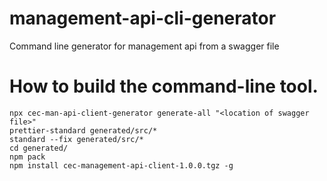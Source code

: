 # management-api-cli-generator
Command line generator for management api from a swagger file

# How to build the command-line tool.

```
npx cec-man-api-client-generator generate-all "<location of swagger file>"
prettier-standard generated/src/*
standard --fix generated/src/*
cd generated/
npm pack
npm install cec-management-api-client-1.0.0.tgz -g
```
